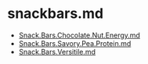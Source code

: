 # snackbars.md 

- [Snack.Bars.Chocolate.Nut.Energy.md](Snack.Bars.Chocolate.Nut.Energy.md)
- [Snack.Bars.Savory.Pea.Protein.md](Snack.Bars.Savory.Pea.Protein.md)
- [Snack.Bars.Versitile.md](Snack.Bars.Versitile.md)
